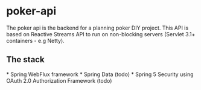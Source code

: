 # poker-api

The poker api is the backend for a planning poker DIY project. This API is based on Reactive Streams API to run on non-blocking servers (Servlet 3.1+ containers - e.g Netty).

<h2>The stack</h2>
* Spring WebFlux framework
* Spring Data (todo)
* Spring 5 Security using OAuth 2.0 Authorization Framework  (todo)
